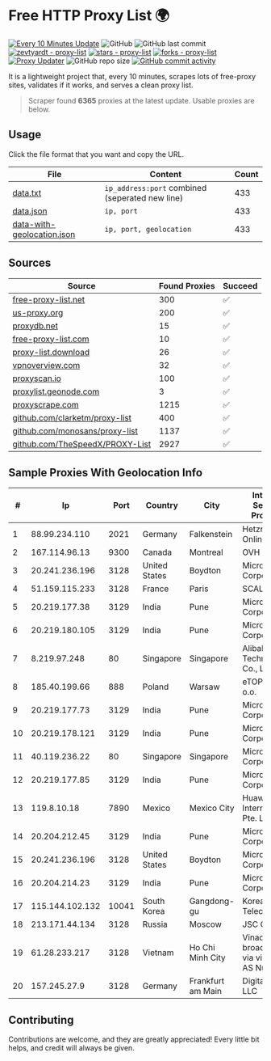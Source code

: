 
# Free HTTP Proxy List 🌍

[![Every 10 Minutes Update](https://github.com/mertguvencli/http-proxy-list/actions/workflows/main.yml/badge.svg?branch=main)](https://github.com/mertguvencli/http-proxy-list/actions/workflows/main.yml)
![GitHub](https://img.shields.io/github/license/mertguvencli/http-proxy-list)
![GitHub last commit](https://img.shields.io/github/last-commit/mertguvencli/http-proxy-list)
[![zevtyardt - proxy-list](https://img.shields.io/static/v1?label=zevtyardt&message=proxy-list&color=blue&logo=github)](https://github.com/zevtyardt/proxy-list "Go to GitHub repo")
[![stars - proxy-list](https://img.shields.io/github/stars/zevtyardt/proxy-list?style=social)](https://github.com/zevtyardt/proxy-list)
[![forks - proxy-list](https://img.shields.io/github/forks/zevtyardt/proxy-list?style=social)](https://github.com/zevtyardt/proxy-list)
[![Proxy Updater](https://github.com/zevtyardt/proxy-list/workflows/Proxy%20Updater/badge.svg)](https://github.com/zevtyardt/proxy-list/actions?query=workflow:"Proxy+Updater")
![GitHub repo size](https://img.shields.io/github/repo-size/zevtyardt/proxy-list)
[![GitHub commit activity](https://img.shields.io/github/commit-activity/m/zevtyardt/proxy-list?logo=commits)](https://github.com/zevtyardt/proxy-list/commits/main)

It is a lightweight project that, every 10 minutes, scrapes lots of free-proxy sites, validates if it works, and serves a clean proxy list.

> Scraper found **6365** proxies at the latest update. Usable proxies are below.

## Usage

Click the file format that you want and copy the URL.

|File|Content|Count|
|----|-------|-----|
|[data.txt](https://raw.githubusercontent.com/mertguvencli/http-proxy-list/main/proxy-list/data.txt)|`ip_address:port` combined (seperated new line)|433|
|[data.json](https://raw.githubusercontent.com/mertguvencli/http-proxy-list/main/proxy-list/data.json)|`ip, port`|433|
|[data-with-geolocation.json](https://raw.githubusercontent.com/mertguvencli/http-proxy-list/main/proxy-list/data-with-geolocation.json)|`ip, port, geolocation`|433|

## Sources

|Source|Found Proxies|Succeed|
|------|-------------|-------|
|[free-proxy-list.net](https://free-proxy-list.net)|300|✅|
|[us-proxy.org](https://www.us-proxy.org)|200|✅|
|[proxydb.net](http://proxydb.net)|15|✅|
|[free-proxy-list.com](https://free-proxy-list.com/?page=&port=&type%5B%5D=http&type%5B%5D=https&up_time=0&search=Search)|10|✅|
|[proxy-list.download](https://www.proxy-list.download/HTTP)|26|✅|
|[vpnoverview.com](https://vpnoverview.com/privacy/anonymous-browsing/free-proxy-servers)|32|✅|
|[proxyscan.io](https://www.proxyscan.io)|100|✅|
|[proxylist.geonode.com](https://proxylist.geonode.com/api/proxy-list?limit=300&page=1&sort_by=lastChecked&sort_type=desc&protocols=http,https)|3|✅|
|[proxyscrape.com](https://api.proxyscrape.com/v2/?request=displayproxies&protocol=http&timeout=10000&country=all&ssl=all&anonymity=all)|1215|✅|
|[github.com/clarketm/proxy-list](https://raw.githubusercontent.com/clarketm/proxy-list/master/proxy-list-raw.txt)|400|✅|
|[github.com/monosans/proxy-list](https://raw.githubusercontent.com/monosans/proxy-list/main/proxies/http.txt)|1137|✅|
|[github.com/TheSpeedX/PROXY-List](https://raw.githubusercontent.com/TheSpeedX/PROXY-List/master/http.txt)|2927|✅|


## Sample Proxies With Geolocation Info

|#|Ip|Port|Country|City|Internet Service Provider|
|-|--|----|-------|----|-------------------------|
|1|88.99.234.110|2021|Germany|Falkenstein|Hetzner Online GmbH|
|2|167.114.96.13|9300|Canada|Montreal|OVH SAS|
|3|20.241.236.196|3128|United States|Boydton|Microsoft Corporation|
|4|51.159.115.233|3128|France|Paris|SCALEWAY|
|5|20.219.177.38|3129|India|Pune|Microsoft Corporation|
|6|20.219.180.105|3129|India|Pune|Microsoft Corporation|
|7|8.219.97.248|80|Singapore|Singapore|Alibaba (US) Technology Co., Ltd.|
|8|185.40.199.66|888|Poland|Warsaw|eTOP sp. z o.o.|
|9|20.219.177.73|3129|India|Pune|Microsoft Corporation|
|10|20.219.178.121|3129|India|Pune|Microsoft Corporation|
|11|40.119.236.22|80|Singapore|Singapore|Microsoft Corporation|
|12|20.219.177.85|3129|India|Pune|Microsoft Corporation|
|13|119.8.10.18|7890|Mexico|Mexico City|Huawei International Pte. LTD|
|14|20.204.212.45|3129|India|Pune|Microsoft Corporation|
|15|20.241.236.196|3128|United States|Boydton|Microsoft Corporation|
|16|20.204.214.23|3129|India|Pune|Microsoft Corporation|
|17|115.144.102.132|10041|South Korea|Gangdong-gu|Korea Telecom|
|18|213.171.44.134|3128|Russia|Moscow|JSC Comcor|
|19|61.28.233.217|3128|Vietnam|Ho Chi Minh City|Vinadata broadcast via vinagame AS Number|
|20|157.245.27.9|3128|Germany|Frankfurt am Main|DigitalOcean, LLC|



## Contributing

Contributions are welcome, and they are greatly appreciated! Every
little bit helps, and credit will always be given.

